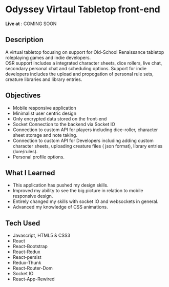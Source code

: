 # Odyssey Virtaul Tabletop front-end  

**Live at** : COMING SOON

## Description  
A virtual tabletop focusing on support for Old-School Renaissance tabletop roleplaying games and indie developers.  
OSR support includes a integrated character sheets, dice rollers, live chat, secondary personal chat and scheduling options.
Support for indie developers includes the upload and propogation of personal rule sets, creature libraries and library entries.
## Objectives  
- Mobile responsive application
- Minimalist user centric design
- Only encrypted data stored on the front-end
- Socket Connection to the backend via Socket IO
- Connection to custom API for players including dice-roller, character sheet storage and note taking.
- Connection to custom API for Developers including adding custom character sheets, uploading creature files ( json format), library entries (lore/rules).
- Personal profile options.
## What I Learned
- This application has pushed my design skills.
-  Improved my ability to see the big picture in relation to mobile responsive design.
-  Entirely changed my skills with socket IO and websockets in general.
-  Advanced my knowledge of CSS animations.

## Tech Used  
- Javascript, HTML5 & CSS3
- React
- React-Bootstrap
- React-Redux
- React-persist
- Redux-Thunk
- React-Router-Dom
- Socket IO
- React-App-Rewired
